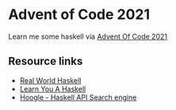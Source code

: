 # Advent of Code 2021
Learn me some haskell via [Advent Of Code 2021](https://adventofcode.com/2021)

## Resource links
* [Real World Haskell](http://book.realworldhaskell.org/read/)
* [Learn You A Haskell](http://learnyouahaskell.com/learnyouahaskell.pdf)
* [Hoogle - Haskell API Search engine](https://hoogle.haskell.org/)